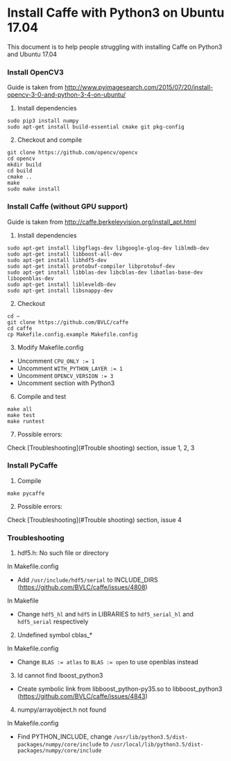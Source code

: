 # Install Caffe with Python3 on Ubuntu 17.04

This document is to help people struggling with installing Caffe on Python3 and Ubuntu 17.04

### Install OpenCV3

Guide is taken from http://www.pyimagesearch.com/2015/07/20/install-opencv-3-0-and-python-3-4-on-ubuntu/

1. Install dependencies

```shell
sudo pip3 install numpy
sudo apt-get install build-essential cmake git pkg-config
 ```

2. Checkout and compile

```shell
git clone https://github.com/opencv/opencv
cd opencv
mkdir build
cd build
cmake ..
make
sudo make install
```

### Install Caffe (without GPU support)

Guide is taken from http://caffe.berkeleyvision.org/install_apt.html

1. Install dependencies

```shell
sudo apt-get install libgflags-dev libgoogle-glog-dev liblmdb-dev
sudo apt-get install libboost-all-dev
sudo apt-get install libhdf5-dev
sudo apt-get install protobuf-compiler libprotobuf-dev
sudo apt-get install libblas-dev libcblas-dev libatlas-base-dev libopenblas-dev
sudo apt-get install libleveldb-dev
sudo apt-get install libsnappy-dev
```

2. Checkout

```shell
cd ~
git clone https://github.com/BVLC/caffe
cd caffe
cp Makefile.config.example Makefile.config
```

3. Modify Makefile.config

- Uncomment `CPU_ONLY := 1`
- Uncomment `WITH_PYTHON_LAYER := 1`
- Uncomment `OPENCV_VERSION := 3`
- Uncomment section with Python3

6. Compile and test

```shell
make all
make test
make runtest
```

7. Possible errors:

Check [Troubleshooting](#Trouble shooting) section, issue 1, 2, 3

### Install PyCaffe

1. Compile

```shell
make pycaffe
```

2. Possible errors:

Check [Troubleshooting](#Trouble shooting) section, issue 4

### Troubleshooting

1. hdf5.h: No such file or directory

In Makefile.config
- Add `/usr/include/hdf5/serial` to INCLUDE_DIRS (https://github.com/BVLC/caffe/issues/4808)

In Makefile
- Change `hdf5_hl` and `hdf5` in LIBRARIES to `hdf5_serial_hl` and `hdf5_serial` respectively

2. Undefined symbol cblas_*

In Makefile.config
- Change `BLAS := atlas` to `BLAS := open` to use openblas instead

3. ld cannot find lboost_python3

- Create symbolic link from libboost_python-py35.so to libboost_python3 (https://github.com/BVLC/caffe/issues/4843)

4. numpy/arrayobject.h not found

In Makefile.config
- Find PYTHON_INCLUDE, change `/usr/lib/python3.5/dist-packages/numpy/core/include` to `/usr/local/lib/python3.5/dist-packages/numpy/core/include`
